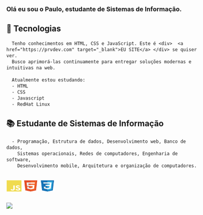 ### Olá eu sou o Paulo, estudante de Sistemas de Informação.

## 🚀 Tecnologias 
      
      Tenho conhecimentos em HTML, CSS e JavaScript. Este é <div>  <a href="https://prvdev.com" target="_blank">EU SITE</a> </div> se quiser ver.
      Busco aprimorá-las continuamente para entregar soluções modernas e intuitivas na web.
      
      Atualmente estou estudando: 
      - HTML 
      - CSS
      - Javascript
      - RedHat Linux

## 📚 Estudante de Sistemas de Informação
      - Programação, Estrutura de dados, Desenvolvimento web, Banco de dados, 
        Sistemas operacionais, Redes de computadores, Engenharia de software, 
        Desenvolvimento mobile, Arquitetura e organização de computadores.



<div style="display: inline_block"><br>
  <img align="center" alt="pr-Js" height="30" width="40" src="https://raw.githubusercontent.com/devicons/devicon/master/icons/javascript/javascript-plain.svg">
  <img align="center" alt="pr-HTML" height="30" width="40" src="https://raw.githubusercontent.com/devicons/devicon/master/icons/html5/html5-original.svg">
  <img align="center" alt="pr-CSS" height="30" width="40" src="https://raw.githubusercontent.com/devicons/devicon/master/icons/css3/css3-original.svg">
</div>

##

<div> 
 <a href="https://www.linkedin.com/in/paulovarrone/" target="_blank"><img src="https://img.shields.io/badge/-LinkedIn-%230077B5?style=for-the-badge&logo=linkedin&logoColor=white" target="_blank"></a> 
  
</div>
